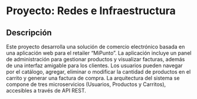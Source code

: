 # Proyecto: Redes e Infraestructura

## Descripción

Este proyecto desarrolla una solución de comercio electrónico basada en una aplicación web para el retailer “MiPunto”. La aplicación incluye un panel de administración para gestionar productos y visualizar facturas, además de una interfaz amigable para los clientes. Los usuarios pueden navegar por el catálogo, agregar, eliminar o modificar la cantidad de productos en el carrito y generar una factura de compra. La arquitectura del sistema se compone de tres microservicios (Usuarios, Productos y Carritos), accesibles a través de API REST.
